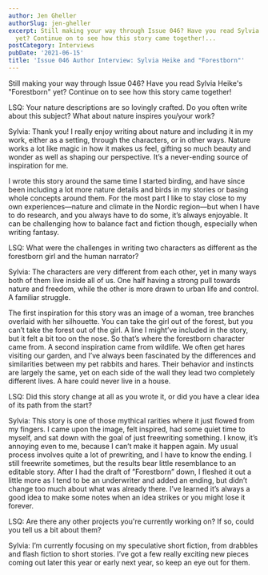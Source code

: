 ```yaml
---
author: Jen Gheller
authorSlug: jen-gheller
excerpt: Still making your way through Issue 046? Have you read Sylvia Heike's "Forestborn"
  yet? Continue on to see how this story came together!...
postCategory: Interviews
pubDate: '2021-06-15'
title: 'Issue 046 Author Interview: Sylvia Heike and "Forestborn"'
---
```

Still making your way through Issue 046? Have you read Sylvia Heike's "Forestborn" yet? Continue on to see how this story came together!

LSQ: Your nature descriptions are so lovingly crafted. Do you often write about this subject? What about nature inspires you/your work?

Sylvia: Thank you! I really enjoy writing about nature and including it in my work, either as a setting, through the characters, or in other ways. Nature works a lot like magic in how it makes us feel, gifting so much beauty and wonder as well as shaping our perspective. It’s a never-ending source of inspiration for me.

I wrote this story around the same time I started birding, and have since been including a lot more nature details and birds in my stories or basing whole concepts around them. For the most part I like to stay close to my own experiences—nature and climate in the Nordic region—but when I have to do research, and you always have to do some, it’s always enjoyable. It can be challenging how to balance fact and fiction though, especially when writing fantasy.

LSQ: What were the challenges in writing two characters as different as the forestborn girl and the human narrator?

Sylvia: The characters are very different from each other, yet in many ways both of them live inside all of us. One half having a strong pull towards nature and freedom, while the other is more drawn to urban life and control. A familiar struggle.

The first inspiration for this story was an image of a woman, tree branches overlaid with her silhouette. You can take the girl out of the forest, but you can’t take the forest out of the girl. A line I might’ve included in the story, but it felt a bit too on the nose. So that’s where the forestborn character came from. A second inspiration came from wildlife. We often get hares visiting our garden, and I’ve always been fascinated by the differences and similarities between my pet rabbits and hares. Their behavior and instincts are largely the same, yet on each side of the wall they lead two completely different lives. A hare could never live in a house.

LSQ: Did this story change at all as you wrote it, or did you have a clear idea of its path from the start?

Sylvia: This story is one of those mythical rarities where it just flowed from my fingers. I came upon the image, felt inspired, had some quiet time to myself, and sat down with the goal of just freewriting something. I know, it’s annoying even to me, because I can’t make it happen again. My usual process involves quite a lot of prewriting, and I have to know the ending. I still freewrite sometimes, but the results bear little resemblance to an editable story. After I had the draft of ”Forestborn” down, I fleshed it out a little more as I tend to be an underwriter and added an ending, but didn’t change too much about what was already there. I’ve learned it’s always a good idea to make some notes when an idea strikes or you might lose it forever.

LSQ: Are there any other projects you're currently working on? If so, could you tell us a bit about them?

Sylvia: I’m currently focusing on my speculative short fiction, from drabbles and flash fiction to short stories. I’ve got a few really exciting new pieces coming out later this year or early next year, so keep an eye out for them.